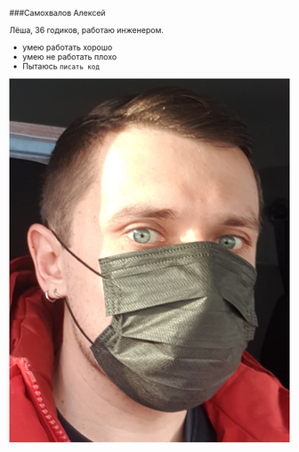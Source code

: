 ###Самохвалов Алексей

Лёша, 36 годиков, работаю инженером.

* умею работать хорошо
* умею не работать плохо
* Пытаюсь ```писать код```


![](https://github.com/saw47/myrepo/blob/main/img/face.jpg?raw=true)
